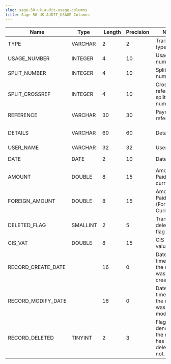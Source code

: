 ```yaml
---
slug: sage-50-uk-audit-usage-columns
title: Sage 50 UK AUDIT_USAGE Columns
---
```

| Name | Type  |  Length | Precision  |  Notes  | Example |
| --- | --- | --- | --- | --- | --- |
| TYPE | VARCHAR | 2 | 2 | Transaction type | PP |
| USAGE_NUMBER | INTEGER | 4 | 10 | Usage number | 1 |
| SPLIT_NUMBER | INTEGER | 4 | 10 | Split number | 86 |
| SPLIT_CROSSREF | INTEGER | 4 | 10 | Cross reference split number | 255 |
| REFERENCE | VARCHAR | 30 | 30 | Payment reference |  (BACS) |
| DETAILS | VARCHAR | 60 | 60 | Details | 117.50 from PP 255 |
| USER_NAME | VARCHAR | 32 | 32 | User name | MANAGER |
| DATE | DATE | 2 | 10 | Date | 29/01/2018 00:00:00 |
| AMOUNT | DOUBLE | 8 | 15 | Amount Paid (Base currency) | 117.5 |
| FOREIGN_AMOUNT | DOUBLE | 8 | 15 | Amount Paid (Foreign Currency) | 117.5 |
| DELETED_FLAG | SMALLINT | 2 | 5 | Transaction deleted flag | 0 |
| CIS_VAT | DOUBLE | 8 | 15 | CIS VAT value | 0 |
| RECORD_CREATE_DATE |  | 16 | 0 | Date and time when the record was created. | 27/04/2010 17:16:57 |
| RECORD_MODIFY_DATE |  | 16 | 0 | Date and time when the record was modified. | 04/08/2017 14:18:53 |
| RECORD_DELETED | TINYINT | 2 | 3 | Flag denoting if the record has been deleted or not. | 0 |
